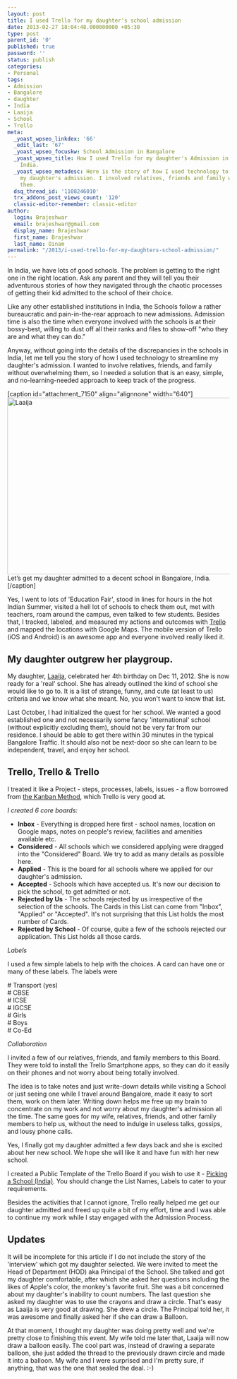```yaml
---
layout: post
title: I used Trello for my daughter's school admission
date: 2013-02-27 18:04:48.000000000 +05:30
type: post
parent_id: '0'
published: true
password: ''
status: publish
categories:
- Personal
tags:
- Admission
- Bangalore
- daughter
- India
- Laaija
- School
- Trello
meta:
  _yoast_wpseo_linkdex: '66'
  _edit_last: '67'
  _yoast_wpseo_focuskw: School Admission in Bangalore
  _yoast_wpseo_title: How I used Trello for my daughter's Admission in Bangalore,
    India.
  _yoast_wpseo_metadesc: Here is the story of how I used technology to streamline
    my daughter's admission. I involved relatives, friends and family without overwhelming
    them.
  dsq_thread_id: '1108246010'
  trx_addons_post_views_count: '120'
  classic-editor-remember: classic-editor
author:
  login: Brajeshwar
  email: brajeshwar@gmail.com
  display_name: Brajeshwar
  first_name: Brajeshwar
  last_name: Oinam
permalink: "/2013/i-used-trello-for-my-daughters-school-admission/"
---
```

<p>In India, we have lots of good schools. The problem is getting to the right one in the right location. Ask any parent and they will tell you their adventurous stories of how they navigated through the chaotic processes of getting their kid admitted to the school of their choice.</p>
<p>Like any other established institutions in India, the Schools follow a rather bureaucratic and pain-in-the-rear approach to new admissions. Admission time is also the time when everyone involved with the schools is at their bossy-best, willing to dust off all their ranks and files to show-off "who they are and what they can do."</p>
<p>Anyway, without going into the details of the discrepancies in the schools in India, let me tell you the story of how I used technology to streamline my daughter's admission. I wanted to involve relatives, friends, and family without overwhelming them, so I needed a solution that is an easy, simple, and no-learning-needed approach to keep track of the progress.</p>
<p>[caption id="attachment_7150" align="alignnone" width="640"]<img src="{{ site.baseurl }}/assets/2013/02/laaija-pose-for-new-school.jpg" alt="Laaija" width="640" height="400" class="size-full wp-image-7150" /> Let’s get my daughter admitted to a decent school in Bangalore, India.[/caption]</p>
<p>Yes, I went to lots of 'Education Fair', stood in lines for hours in the hot Indian Summer, visited a hell lot of schools to check them out, met with teachers, roam around the campus, even talked to few students. Besides that, I tracked, labeled, and measured my actions and outcomes with <a href="http://trello.com/">Trello</a> and mapped the locations with Google Maps. The mobile version of Trello (iOS and Android) is an awesome app and everyone involved really liked it.</p>
<h2>My daughter outgrew her playgroup.</h2>
<p>My daughter, <a href="http://laaija.com/">Laaija</a>, celebrated her 4th birthday on Dec 11, 2012. She is now ready for a 'real' school. She has already outlined the kind of school she would like to go to. It is a list of strange, funny, and cute (at least to us) criteria and we know what she meant. No, you won't want to know that list.</p>
<p>Last October, I had initialized the quest for her school. We wanted a good established one and not necessarily some fancy 'international' school (without explicitly excluding them), should not be very far from our residence. I should be able to get there within 30 minutes in the typical Bangalore Traffic. It should also not be next-door so she can learn to be independent, travel, and enjoy her school.</p>
<h2>Trello, Trello & Trello</h2>
<p>I treated it like a Project - steps, processes, labels, issues - a flow borrowed from <a href="http://en.wikipedia.org/wiki/Kanban_(development)">the Kanban Method</a>, which Trello is very good at.</p>
<p><em>I created 6 core boards:</em></p>
<ul>
<li><strong>Inbox</strong> - Everything is dropped here first - school names, location on Google maps, notes on people's review, facilities and amenities available etc.</li>
<li><strong>Considered</strong> - All schools which we considered applying were dragged into the "Considered" Board. We try to add as many details as possible here.</li>
<li><strong>Applied</strong> - This is the board for all schools where we applied for our daughter's admission.</li>
<li><strong>Accepted</strong> - Schools which have accepted us. It's now our decision to pick the school, to get admitted or not.</li>
<li><strong>Rejected by Us</strong> - The schools rejected by us irrespective of the selection of the schools. The Cards in this List can come from "Inbox", "Applied" or "Accepted". It's not surprising that this List holds the most number of Cards.</li>
<li><strong>Rejected by School</strong> - Of course, quite a few of the schools rejected our application. This List holds all those cards.</li>
</ul>
<p><em>Labels</em></p>
<p>I used a few simple labels to help with the choices. A card can have one or many of these labels. The labels were</p>
<p># Transport (yes)<br />
# CBSE<br />
# ICSE<br />
# IGCSE<br />
# Girls<br />
# Boys<br />
# Co-Ed</p>
<p><em>Collaboration</em></p>
<p>I invited a few of our relatives, friends, and family members to this Board. They were told to install the Trello Smartphone apps, so they can do it easily on their phones and not worry about being totally involved.</p>
<p>The idea is to take notes and just write-down details while visiting a School or just seeing one while I travel around Bangalore, made it easy to sort them, work on them later. Writing down helps me free up my brain to concentrate on my work and not worry about my daughter's admission all the time. The same goes for my wife, relatives, friends, and other family members to help us, without the need to indulge in useless talks, gossips, and lousy phone calls.</p>
<p>Yes, I finally got my daughter admitted a few days back and she is excited about her new school. We hope she will like it and have fun with her new school.</p>
<p>I created a Public Template of the Trello Board if you wish to use it - <a href="//trello.com/b/WF9Zv2HC/">Picking a School (India)</a>. You should change the List Names, Labels to cater to your requirements.</p>
<p>Besides the activities that I cannot ignore, Trello really helped me get our daughter admitted and freed up quite a bit of my effort, time and I was able to continue my work while I stay engaged with the Admission Process.</p>
<h2>Updates</h2>
<p>It will be incomplete for this article if I do not include the story of the 'interview' which got my daughter selected. We were invited to meet the Head of Department (HOD) aka Principal of the School. She talked and got my daughter comfortable, after which she asked her questions including the likes of Apple's color, the monkey's favorite fruit. She was a bit concerned about my daughter's inability to count numbers. The last question she asked my daughter was to use the crayons and draw a circle. That's easy as Laaija is very good at drawing. She drew a circle. The Principal told her, it was awesome and finally asked her if she can draw a Balloon.</p>
<p>At that moment, I thought my daughter was doing pretty well and we're pretty close to finishing this event. My wife told me later that, Laaija will now draw a balloon easily. The cool part was, instead of drawing a separate balloon, she just added the thread to the previously drawn circle and made it into a balloon. My wife and I were surprised and I'm pretty sure, if anything, that was the one that sealed the deal. :-)</p>
